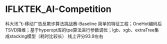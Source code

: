 # IFLKTEK_AI-Competition
科大讯飞-移动广告反欺诈算法挑战赛-Baseline
简单的特征工程；OneHot编码后TSVD降维；基于hyperopt库的tpe算法进行参数调优；lgb、xgb、extraTree集成stacking模型（耗时比较长）
线上评分93.9左右
